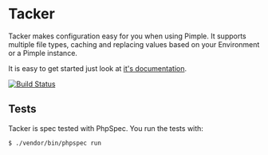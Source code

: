 Tacker
======

Tacker makes configuration easy for you when using Pimple. It supports multiple file types, caching and replacing
values based on your Environment or a Pimple instance.

It is easy to get started just look at [it's documentation](http://flint.readthedocs.org/projects/tacker).

[![Build Status](https://travis-ci.org/flint/tacker.png?branch=master)](https://travis-ci.org/flint/tacker)

Tests
-----

Tacker is spec tested with PhpSpec. You run the tests with:

``` bash
$ ./vendor/bin/phpspec run
```
